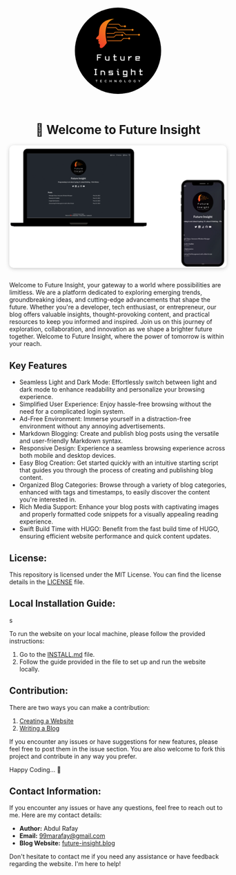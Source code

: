 <!-- 
<br>
<br>
<div>
    <div class="circle">
        <img src="static/images/16.png" alt="Your Image">
    </div>
    <br>
    <h1><span class="wave">👋</span> Welcome to Future Insight</h1>
</div>

<div class="image-container">
        <img src="static/images/readME/final-intor-image(1).png" alt="Future Insight Preview" class="preview-image">
</div>
<br>

Visit: [Future Insight](https://future-insight.blog/) to see all features in action.

<br>
<br>
<div style="display: flex; justify-content: center;">
  <a href="https://gohugo.io/"><img src="https://img.shields.io/badge/Built%20with-HUGO-FF4088?style=flat-square&logo=hugo&logoColor=white" alt="Built with HUGO"></a>
  <span style="margin: 0 10px;"></span>
  <a href="https://www.netlify.com/"><img src="https://img.shields.io/badge/Deployed%20on-Netlify-00C7B7?style=flat-square&logo=netlify&logoColor=white" alt="Deployed on Netlify"></a>
  <span style="margin: 0 10px;"></span>
  <a href="https://future-insight.blog/"><img src="https://img.shields.io/badge/Powered%20by-Blog-3498DB?style=flat-square&logo=blogger&logoColor=white" alt="Powered by Blog"></a>
</div>
<br>
<br>

<p>
Welcome to Future Insight, your gateway to a world where possibilities are limitless. We are a platform dedicated to exploring emerging trends, groundbreaking ideas, and cutting-edge advancements that shape the future. Whether you're a developer, tech enthusiast, or entrepreneur, our blog offers valuable insights, thought-provoking content, and practical resources to keep you informed and inspired. Join us on this journey of exploration, collaboration, and innovation as we shape a brighter future together. Welcome to Future Insight, where the power of tomorrow is within your reach.
</p>

<h2>Key Features</h2>

------

<ul>
  <li>Seamless Light and Dark Mode: Effortlessly switch between light and dark mode to enhance readability and personalize your browsing experience.</li>
  <li>Simplified User Experience: Enjoy hassle-free browsing without the need for a complicated login system.</li>
  <li>Ad-Free Environment: Immerse yourself in a distraction-free environment without any annoying advertisements.</li>
  <li>Markdown Blogging: Create and publish blog posts using the versatile and user-friendly Markdown syntax.</li>
  <li>Responsive Design: Experience a seamless browsing experience across both mobile and desktop devices.</li>
  <li>Easy Blog Creation: Get started quickly with an intuitive starting script that guides you through the process of creating and publishing blog content.</li>
  <li>Organized Blog Categories: Browse through a variety of blog categories, enhanced with tags and timestamps, to easily discover the content you're interested in.</li>
  <li>Rich Media Support: Enhance your blog posts with captivating images and properly formatted code snippets for a visually appealing reading experience.</li>
  <li>Swift Build Time with HUGO: Benefit from the fast build time of HUGO, ensuring efficient website performance and quick content updates.</li>
</ul>


<h2>License:</h2>

----

<p>This repository is licensed under the MIT License. You can find the license details in the <a href="/LICENSE">LICENSE</a> file.</p>

<h2>Local Installation Guide:</h2>

----

<p>To run the website on your local machine, please follow the provided instructions:</p>
<ol>
  <li>Go to the <a href="/Instruction/INSTALL.md">INSTALL.md</a> file.</li>
  <li>Follow the guide provided in the file to set up and run the website locally.</li>
</ol>

<h2>Contribution:</h2>

----

<p>There are two ways you can make a contribution:</p>
<ol>
  <li><a href="/Instruction/Development.md">Creating a Website</a></li>
  <li><a href="/Instruction/Write-blog.md">Writing a Blog</a></li>
</ol>
<p>If you encounter any issues or have suggestions for new features, please feel free to post them in the issue section. You are also welcome to fork this project and contribute in any way you prefer.</p>
<p>Happy Coding... <span class="wave">👋</span></p>


<h2>Contact Information:</h2>

----

<p>If you encounter any issues or have any questions, feel free to reach out to me. Here are my contact details:</p>
<ul>
  <li><strong>Author:</strong> Abdul Rafay</li>
  <li><strong>Email:</strong> <a href="mailto:99marafay@gmail.com">99marafay@gmail.com</a></li>
  <li><strong>Blog Website:</strong> <a href="https://future-insight.blog">future-insight.blog</a></li>
</ul>
<p>Don't hesitate to contact me if you need any assistance or have feedback regarding the website. I'm here to help!</p> -->



<div style="text-align: center;">
  <div style="width: 200px; height: 200px; border-radius: 50%; margin: 0 auto; position: relative; transform: translateY(-5%); overflow: hidden;">
    <img src="static/images/16.png" alt="Your Image" style="display: block; width: 100%; height: 100%; object-fit: cover;">
  </div>
  <br>
  <h1><span style="animation-name: wave-animation; animation-duration: 2.5s; animation-iteration-count: infinite; transform-origin: 70% 70%; display: inline-block;">👋</span> Welcome to Future Insight</h1>
</div>

<div style="display: flex; justify-content: center;">
  <div style="justify-content: center; align-items: center; border-radius: 10px; overflow: hidden; box-shadow: 0 2px 10px rgba(0, 0, 0, 0.2);">
    <img src="static/images/readME/final-intor-image(1).png" alt="Future Insight Preview" style="display: block; max-width: 100%; height: auto; border-radius: 10px;">
  </div>
</div>
<br>

<p>Welcome to Future Insight, your gateway to a world where possibilities are limitless. We are a platform dedicated to exploring emerging trends, groundbreaking ideas, and cutting-edge advancements that shape the future. Whether you're a developer, tech enthusiast, or entrepreneur, our blog offers valuable insights, thought-provoking content, and practical resources to keep you informed and inspired. Join us on this journey of exploration, collaboration, and innovation as we shape a brighter future together. Welcome to Future Insight, where the power of tomorrow is within your reach.</p>

<h2>Key Features</h2>
<ul>
  <li>Seamless Light and Dark Mode: Effortlessly switch between light and dark mode to enhance readability and personalize your browsing experience.</li>
  <li>Simplified User Experience: Enjoy hassle-free browsing without the need for a complicated login system.</li>
  <li>Ad-Free Environment: Immerse yourself in a distraction-free environment without any annoying advertisements.</li>
  <li>Markdown Blogging: Create and publish blog posts using the versatile and user-friendly Markdown syntax.</li>
  <li>Responsive Design: Experience a seamless browsing experience across both mobile and desktop devices.</li>
  <li>Easy Blog Creation: Get started quickly with an intuitive starting script that guides you through the process of creating and publishing blog content.</li>
  <li>Organized Blog Categories: Browse through a variety of blog categories, enhanced with tags and timestamps, to easily discover the content you're interested in.</li>
  <li>Rich Media Support: Enhance your blog posts with captivating images and properly formatted code snippets for a visually appealing reading experience.</li>
  <li>Swift Build Time with HUGO: Benefit from the fast build time of HUGO, ensuring efficient website performance and quick content updates.</li>
</ul>

<h2>License:</h2>


<p>This repository is licensed under the MIT License. You can find the license details in the <a href="/LICENSE">LICENSE</a> file.</p>

<h2>Local Installation Guide:</h2>s

<p>To run the website on your local machine, please follow the provided instructions:</p>
<ol>
  <li>Go to the <a href="/Instruction/INSTALL.md">INSTALL.md</a> file.</li>
  <li>Follow the guide provided in the file to set up and run the website locally.</li>
</ol>

<h2>Contribution:</h2>


<p>There are two ways you can make a contribution:</p>
<ol>
  <li><a href="/Instruction/Development.md">Creating a Website</a></li>
  <li><a href="/Instruction/Write-blog.md">Writing a Blog</a></li>
</ol>
<p>If you encounter any issues or have suggestions for new features, please feel free to post them in the issue section. You are also welcome to fork this project and contribute in any way you prefer.</p>
<p>Happy Coding... <span style="animation-name: wave-animation; animation-duration: 2.5s; animation-iteration-count: infinite; transform-origin: 70% 70%; display: inline-block;">👋</span></p>

<h2>Contact Information:</h2>
<p>If you encounter any issues or have any questions, feel free to reach out to me. Here are my contact details:</p>
<ul>
  <li><strong>Author:</strong> Abdul Rafay</li>
  <li><strong>Email:</strong> <a href="mailto:99marafay@gmail.com">99marafay@gmail.com</a></li>
  <li><strong>Blog Website:</strong> <a href="https://future-insight.blog">future-insight.blog</a></li>
</ul>
<p>Don't hesitate to contact me if you need any assistance or have feedback regarding the website. I'm here to help!</p>
